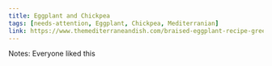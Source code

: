 ```yaml
---
title: Eggplant and Chickpea
tags: [needs-attention, Eggplant, Chickpea, Mediterranian]
link: https://www.themediterraneandish.com/braised-eggplant-recipe-greek-style/print/14099/
---
```

Notes: Everyone liked this  


